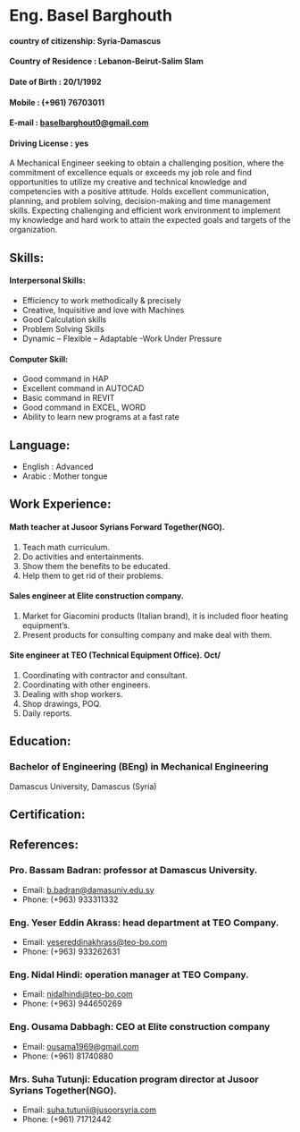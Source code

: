 # Eng. Basel Barghouth

#### country of citizenship: Syria-Damascus
#### Country of Residence : Lebanon-Beirut-Salim Slam
#### Date of Birth : 20/1/1992
#### Mobile : (+961) 76703011
#### E-mail : baselbarghout0@gmail.com
#### Driving License : yes

 A Mechanical Engineer seeking to obtain a challenging position, where the commitment of excellence equals or exceeds
my job role and find opportunities to utilize my creative and technical knowledge and competencies with a positive
attitude. Holds excellent communication, planning, and problem solving, decision-making and time management skills.
Expecting challenging and efficient work environment to implement my knowledge and hard work to attain the
expected goals and targets of the organization.

## Skills:                                                                                                                                  
#### Interpersonal Skills:                                                                        
 - Efficiency to work methodically & precisely
 - Creative, Inquisitive and love with Machines 
 - Good Calculation skills 
 - Problem Solving Skills 
 - Dynamic – Flexible – Adaptable -Work Under Pressure
#### Computer Skill:
  - Good command in HAP 
  - Excellent command in AUTOCAD 
  - Basic command in REVIT
  - Good command in EXCEL, WORD 
  - Ability to learn new programs at a fast rate
 
## Language:

-  English : Advanced 
 - Arabic : Mother tongue

## Work Experience:


#### Math teacher at Jusoor Syrians Forward Together(NGO). 
 1. Teach math curriculum.
2. Do activities and entertainments.
3. Show them the benefits to be educated.
4. Help them to get rid of their problems.
#### Sales engineer at Elite construction company.
1. Market for Giacomini products (Italian brand), it is included floor heating equipment’s.
2. Present products for consulting company and make deal with them.
#### Site engineer at TEO (Technical Equipment Office). **Oct/**

1. Coordinating with contractor and consultant.
2. Coordinating with other engineers.
3. Dealing with shop workers.
4. Shop drawings, POQ.
 5. Daily reports.

## Education:

### Bachelor of Engineering (BEng) in Mechanical Engineering 
Damascus University, Damascus (Syria)

## Certification:

## References:

### Pro. Bassam Badran: professor at Damascus University.
- Email: b.badran@damasuniv.edu.sy
- Phone: (+963) 933311332
### Eng. Yeser Eddin Akrass: head department at TEO Company.
- Email: yesereddinakhrass@teo-bo.com
- Phone: (+963) 933262631
### Eng. Nidal Hindi: operation manager at TEO Company.
- Email: nidalhindi@teo-bo.com
- Phone: (+963) 944650269
### Eng. Ousama Dabbagh: CEO at Elite construction company
- Email: ousama1969@gmail.com
- Phone: (+961) 81740880
### Mrs. Suha Tutunji: Education program director at Jusoor Syrians Together(NGO).
- Email: suha.tutunji@jusoorsyria.com
- Phone: (+961) 71712442

